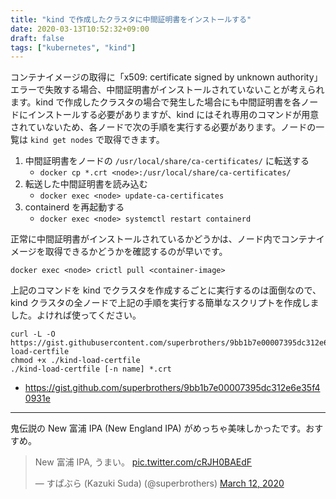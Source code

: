 ```yaml
---
title: "kind で作成したクラスタに中間証明書をインストールする"
date: 2020-03-13T10:52:32+09:00
draft: false
tags: ["kubernetes", "kind"]
---
```


コンテナイメージの取得に「x509: certificate signed by unknown authority」エラーで失敗する場合、中間証明書がインストールされていないことが考えられます。kind で作成したクラスタの場合で発生した場合にも中間証明書を各ノードにインストールする必要がありますが、kind にはそれ専用のコマンドが用意されていないため、各ノードで次の手順を実行する必要があります。ノードの一覧は `kind get nodes` で取得できます。

1. 中間証明書をノードの `/usr/local/share/ca-certificates/` に転送する
    - `docker cp *.crt <node>:/usr/local/share/ca-certificates/`
2. 転送した中間証明書を読み込む
    - `docker exec <node> update-ca-certificates`
3. containerd を再起動する
    - `docker exec <node> systemctl restart containerd`

正常に中間証明書がインストールされているかどうかは、ノード内でコンテナイメージを取得できるかどうかを確認するのが早いです。

```
docker exec <node> crictl pull <container-image>
```

上記のコマンドを kind でクラスタを作成するごとに実行するのは面倒なので、kind クラスタの全ノードで上記の手順を実行する簡単なスクリプトを作成しました。よければ使ってください。

```
curl -L -O https://gist.githubusercontent.com/superbrothers/9bb1b7e00007395dc312e6e35f40931e/raw/7c9f99930f2c21b075349378f273db293ec2697e/kind-load-certfile
chmod +x ./kind-load-certfile
./kind-load-certfile [-n name] *.crt
```

- https://gist.github.com/superbrothers/9bb1b7e00007395dc312e6e35f40931e

---

鬼伝説の New 富浦 IPA (New England IPA) がめっちゃ美味しかったです。おすすめ。

<blockquote class="twitter-tweet" data-conversation="none"><p lang="ja" dir="ltr">New 富浦 IPA, うまい。 <a href="https://t.co/cRJH0BAEdF">pic.twitter.com/cRJH0BAEdF</a></p>&mdash; すぱぶら (Kazuki Suda) (@superbrothers) <a href="https://twitter.com/superbrothers/status/1238021745849724929?ref_src=twsrc%5Etfw">March 12, 2020</a></blockquote> <script async src="https://platform.twitter.com/widgets.js" charset="utf-8"></script>
